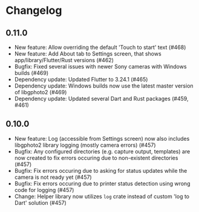 # Changelog

## 0.11.0

- New feature: Allow overriding the default 'Touch to start' text (#468)
- New feature: Add About tab to Settings screen, that shows app/library/Flutter/Rust versions (#462)
- Bugfix: Fixed several issues with newer Sony cameras with Windows builds (#469)
- Dependency update: Updated Flutter to 3.24.1 (#465)
- Dependency update: Windows builds now use the latest master version of libgphoto2 (#469)
- Dependency update: Updated several Dart and Rust packages (#459, #461)

## 0.10.0

- New feature: Log (accessible from Settings screen) now also includes libgphoto2 library logging (mostly camera errors) (#457)
- Bugfix: Any configured directories (e.g. capture output, templates) are now created to fix errors occuring due to non-existent directories (#457)
- Bugfix: Fix errors occuring due to asking for status updates while the camera is not ready yet (#457)
- Bugfix: Fix errors occuring due to printer status detection using wrong code for logging (#457)
- Change: Helper library now utilizes `log` crate instead of custom 'log to Dart' solution (#457)
